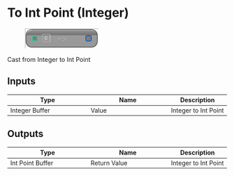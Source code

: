 # To Int Point (Integer)

<div align="left" data-full-width="false">

<figure><img src="To_Int_Point_(Integer).png" alt=""><figcaption></figcaption></figure>

</div>

Cast from Integer to Int Point

## Inputs

<table>
<thead><tr><th width="170">Type</th><th width="170">Name</th><th>Description</th></tr></thead>
<tbody>
<tr><td>Integer Buffer</td><td>Value</td><td>Integer to Int Point</td></tr>
</tbody>
</table>

## Outputs

<table>
<thead><tr><th width="170">Type</th><th width="170">Name</th><th>Description</th></tr></thead>
<tbody>
<tr><td>Int Point Buffer</td><td>Return Value</td><td>Integer to Int Point</td></tr>
</tbody>
</table>